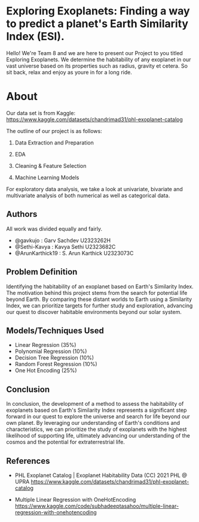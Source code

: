 # Exploring Exoplanets: Finding a way to predict a planet's Earth Similarity Index (ESI).

Hello! We're Team 8 and we are here to present our Project to you titled Exploring Exoplanets.
We determine the habitability of any exoplanet in our vast universe based on its properties such as radius, gravity et cetera. 
So sit back, relax and enjoy as youre in for a long ride. 

# About 
Our data set is from Kaggle: https://www.kaggle.com/datasets/chandrimad31/phl-exoplanet-catalog

The outline of our project is as follows:

1. Data Extraction and Preparation

2. EDA

3. Cleaning & Feature Selection

4. Machine Learning Models

For exploratory data analysis, we take a look at univariate, bivariate and multivariate analysis of both numerical as well as categorical data.


## Authors

All work was divided equally and fairly.

- @gavkujo : Garv Sachdev U2323262H
- @Sethi-Kavya : Kavya Sethi U2323682C
- @ArunKarthick19 : S. Arun Karthick U2323073C

## Problem Definition

Identifying the habitability of an exoplanet based on Earth's Similarity Index. The motivation behind this project stems from the search for potential life beyond Earth. By comparing these distant worlds to Earth using a Similarity Index, we can prioritize targets for further study and exploration, advancing our quest to discover habitable environments beyond our solar system.

## Models/Techniques Used

- Linear Regression (35%)
- Polynomial Regression (10%)
- Decision Tree Regression (10%)
- Random Forest Regression (10%)
- One Hot Encoding (25%)

## Conclusion

In conclusion, the development of a method to assess the habitability of exoplanets based on Earth's Similarity Index represents a significant step forward in our quest to explore the universe and search for life beyond our own planet. By leveraging our understanding of Earth's conditions and characteristics, we can prioritize the study of exoplanets with the highest likelihood of supporting life, ultimately advancing our understanding of the cosmos and the potential for extraterrestrial life.

## References

- PHL Exoplanet Catalog | Exoplanet Habitability Data (CC) 2021 PHL @ UPRA 
https://www.kaggle.com/datasets/chandrimad31/phl-exoplanet-catalog

- Multiple Linear Regression with OneHotEncoding
https://www.kaggle.com/code/subhadeeptasahoo/multiple-linear-regression-with-onehotencoding

